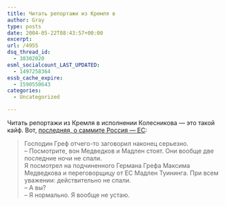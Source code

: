 ```yaml
---
title: Читать репортажи из Кремля в
author: Gray
type: posts
date: 2004-05-22T08:43:57+00:00
excerpt:
url: /4955
dsq_thread_id:
  - 38302020
esml_socialcount_LAST_UPDATED:
  - 1497258364
essb_cache_expire:
  - 1590550643
categories:
  - Uncategorized

---
```








Читать репортажи из Кремля в исполнении Колесникова &#8212; это такой кайф. Вот, <a href="http://www.kommersant.ru/doc.html?docId=476606" target="_blank">последняя, о саммите Россия &#8212; ЕС</a>:

> Господин Греф отчего-то заговорил наконец серьезно.  
> &#8211; Посмотрите, вон Медведков и Мадлен стоят. Они вообще две последние ночи не спали.  
> Я посмотрел на подчиненного Германа Грефа Максима Медведкова и переговорщицу от ЕС Мадлен Туининга. При всем уважении: действительно не спали.  
> &#8211; А вы?  
> &#8211; Я нормально. Я вообще не устаю.